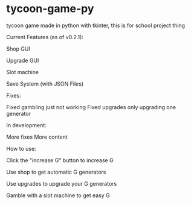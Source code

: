 # tycoon-game-py
tycoon game made in python with tkinter, this is for school project thing


Current Features (as of v0.2.1):

Shop GUI

Upgrade GUI

Slot machine

Save System (with JSON Files)


Fixes:

Fixed gambling just not working
Fixed upgrades only upgrading one generator


In development:

More fixes
More content

How to use:


Click the "increase G" button to increase G

Use shop to get automatic G generators

Use upgrades to upgrade your G generators

Gamble with a slot machine to get easy G
